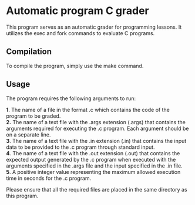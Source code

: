 # Automatic program C grader

This program serves as an automatic grader for programming lessons. It utilizes the exec and fork commands to evaluate C programs.

## Compilation
To compile the program, simply use the make command.

## Usage
The program requires the following arguments to run:

__1__. The name of a file in the format <progname>.c which contains the code of the program to be graded. <br/>
__2.__ The name of a text file with the .args extension (<progname>.args) that contains the arguments required for executing the <progname>.c program. Each argument should be on a separate line. <br/>
__3__. The name of a text file with the .in extension (<progname>.in) that contains the input data to be provided to the <progname>.c program through standard input. <br/>
__4__. The name of a text file with the .out extension (<progname>.out) that contains the expected output generated by the <progname>.c program when executed with the arguments specified in the <progname>.args file and the input specified in the <progname>.in file. <br/>
__5__. A positive integer value <timeout> representing the maximum allowed execution time in seconds for the <progname>.c program. <br/>

Please ensure that all the required files are placed in the same directory as this program.
